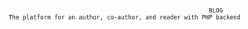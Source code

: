                                                               BLOG
     The platform for an author, co-author, and reader with PHP backend
